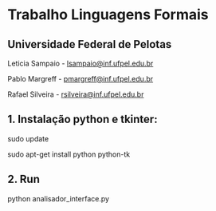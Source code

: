 # Trabalho Linguagens Formais

## Universidade Federal de Pelotas


Leticia Sampaio - lsampaio@inf.ufpel.edu.br

Pablo Margreff - pmargreff@inf.ufpel.edu.br

Rafael Silveira - rsilveira@inf.ufpel.edu.br

## 1. Instalação python e tkinter:

sudo update

sudo apt-get install python python-tk

## 2. Run

python analisador_interface.py

